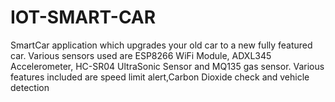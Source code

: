 # IOT-SMART-CAR
SmartCar application which upgrades your old car to a new fully featured car. Various sensors used are ESP8266 WiFi Module, ADXL345 Accelerometer, HC-SR04 UltraSonic Sensor and MQ135 gas sensor. Various features included are speed limit alert,Carbon Dioxide check and vehicle detection

